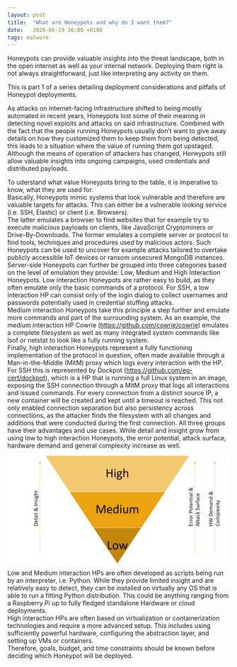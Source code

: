 ```yaml
---
layout: post
title:  "What are Honeypots and why do I want them?"
date:   2020-06-19 10:00 +0100
tags: malware
---
```

Honeypots can provide valuable insights into the threat landscape, both in the open internet as well as your internal network. Deploying them right is not always straightforward, just like interpreting any activity on them.

<!--more-->

This is part 1 of a series detailing deployment considerations and pitfalls of Honeypot deployments.  

As attacks on internet-facing infrastructure shifted to being mostly automated in recent years, Honeypots lost some of their meaning in detecting novel exploits and attacks on said infrastructure. Combined with the fact that the people running Honeypots usually don’t want to give away details on how they customized them to keep them from being detected, this leads to a situation where the value of running them got upstaged. Although the means of operation of attackers has changed, Honeypots still allow valuable insights into ongoing campaigns, used credentials and distributed payloads.  

To uderstand what value Honeypots bring to the table, it is imperative to know, what they are used for.  
Basically, Honeypots mimic systems that look vulnerable and therefore are valuable targets for attacks. This can either be a vulnerable looking service (i.e. SSH, Elastic) or client (i.e. Browsers).  
The latter emulates a browser to find websites that for example try to execute malicious payloads on clients, like JavaScript Cryptominers or Drive-By-Downloads. 
The former emulates a complete server or protocol to find tools, techniques and procedures used by malicious actors. Such Honeypots can be used to uncover for example attacks tailored to overtake publicly accessible IoT devices or ransom unsecured MongoDB instances.  
Server-side Honeypots can further be grouped into three categories based on the level of emulation they provide: Low, Medium and High Interaction Honeypots.
Low interaction Honeypots are rather easy to build, as they often emulate only the basic commands of a protocol. For SSH, a low interaction HP can consist only of the login dialog to collect usernames and passwords potentially used in credential stuffing attacks.  
Medium interaction Honeypots take this principle a step further and emulate more commands and part of the surrounding system. As an example, the medium interaction HP Cowrie (https://github.com/cowrie/cowrie) emulates a complete filesystem as well as many integrated system commands like lsof or netstat to look like a fully running system.  
Finally, high interaction Honeypots represent a fully functioning implementation of the protocol in question, often made available through a Man-in-the-Middle (MitM) proxy which logs every interaction with the HP. For SSH this is represented by Dockpot (https://github.com/eg-cert/dockpot), which is a HP that is running a full Linux system in an image, exposing the SSH connection through a MitM proxy that logs all interactions and issued commands. For every connection from a distinct source IP, a new container will be created and kept until a timeout is reached. This not only enabled connection separation but also persistency across connections, as the attacker finds the filesystem with all changes and additions that were conducted during the first connection.
All three groups have their advantages and use cases. While detail and insight grow from using low to high interaction Honeypots, the error potential, attack surface, hardware demand and general complexity increase as well.  
![Graphic tha illustrates that detail and insight grow when moving from low to high interaction honeypots, but that also error potential, attack surface, hw demand and complexity grow.](/images/interaction-stack.png)  
Low and Medium interaction HPs are often developed as scripts being run by an interpreter, i.e. Python. While they provide limited insight and are relatively easy to detect, they can be installed on virtually any OS that is able to run a fitting Python distribution. This could be anything ranging from a Raspberry Pi up to fully fledged standalone Hardware or cloud deployments.  
High interaction HPs are often based on virtualization or containerization technologies and require a more advanced setup. This includes using sufficiently powerful hardware, configuring the abstraction layer, and setting up VMs or containers.  
Therefore, goals, budget, and time constraints should be known before deciding which Honeypot will be deployed.  
